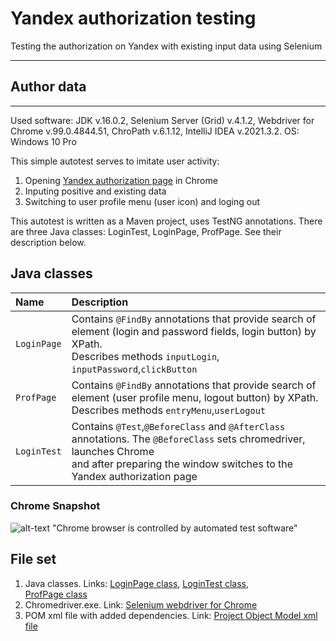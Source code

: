 # Yandex authorization testing

Testing the authorization on Yandex with existing input data using Selenium 
___
## Author data 
___
Used software: JDK v.16.0.2, Selenium Server (Grid) v.4.1.2, Webdriver for Chrome v.99.0.4844.51, ChroPath v.6.1.12,
IntelliJ IDEA v.2021.3.2. OS: Windows 10 Pro

This simple autotest serves to imitate user activity: 
1. Opening [Yandex authorization page](https://passport.yandex.ru/auth) in Chrome 
2. Inputing positive and existing data
3. Switching to user profile menu (user icon) and loging out

This autotest is written as a Maven project, uses TestNG annotations. 
There are three Java classes: LoginTest, LoginPage, ProfPage. See their description below.

## Java classes

| Name        | Description                                                                                                                                                                                        |
|:------------|:---------------------------------------------------------------------------------------------------------------------------------------------------------------------------------------------------|
| `LoginPage` | Contains `@FindBy` annotations that provide search of element (login and password fields, login button) by XPath.<br/> Describes methods `inputLogin`, `inputPassword`,`clickButton`               |
| `ProfPage`  | Contains `@FindBy` annotations that provide search of element (user profile menu, logout button) by XPath.<br/>Describes methods `entryMenu`,`userLogout`                                          |
| `LoginTest` | Contains `@Test`,`@BeforeClass` and `@AfterClass` annotations. The `@BeforeClass` sets chromedriver, launches Chrome <br/>and after preparing the window switches to the Yandex authorization page |

### Chrome Snapshot
![alt-text](/YandexLogTest/snap.png) "Сhrome browser is controlled by automated test software"


## File set
1. Java classes. Links: [LoginPage class](../src/test/java/LoginPage.java), [LoginTest class](../src/test/java/LoginTest.java),<br/> [ProfPage class](../src/test/java/ProfPage.java)
2. Chromedriver.exe. Link: [Selenium webdriver for Chrome](../chromedriver.exe)
3. POM xml file with added dependencies. Link: [Project Object Model xml file](../pom.xml)
